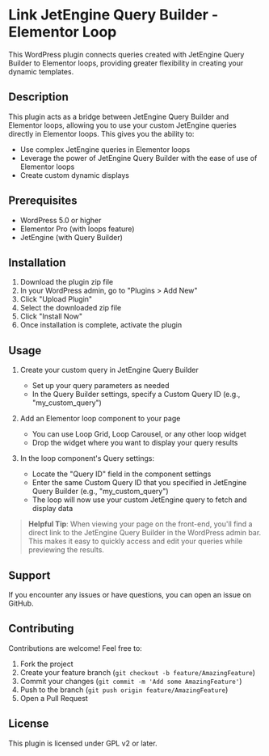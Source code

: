 # Link JetEngine Query Builder - Elementor Loop

This WordPress plugin connects queries created with JetEngine Query Builder to Elementor loops, providing greater flexibility in creating your dynamic templates.

## Description

This plugin acts as a bridge between JetEngine Query Builder and Elementor loops, allowing you to use your custom JetEngine queries directly in Elementor loops. This gives you the ability to:

- Use complex JetEngine queries in Elementor loops
- Leverage the power of JetEngine Query Builder with the ease of use of Elementor loops
- Create custom dynamic displays

## Prerequisites

- WordPress 5.0 or higher
- Elementor Pro (with loops feature)
- JetEngine (with Query Builder)

## Installation

1. Download the plugin zip file
2. In your WordPress admin, go to "Plugins > Add New"
3. Click "Upload Plugin"
4. Select the downloaded zip file
5. Click "Install Now"
6. Once installation is complete, activate the plugin

## Usage

1. Create your custom query in JetEngine Query Builder
   - Set up your query parameters as needed
   - In the Query Builder settings, specify a Custom Query ID (e.g., "my_custom_query")

2. Add an Elementor loop component to your page
   - You can use Loop Grid, Loop Carousel, or any other loop widget
   - Drop the widget where you want to display your query results

3. In the loop component's Query settings:
   - Locate the "Query ID" field in the component settings
   - Enter the same Custom Query ID that you specified in JetEngine Query Builder (e.g., "my_custom_query")
   - The loop will now use your custom JetEngine query to fetch and display data

> **Helpful Tip**: When viewing your page on the front-end, you'll find a direct link to the JetEngine Query Builder in the WordPress admin bar. This makes it easy to quickly access and edit your queries while previewing the results.

## Support

If you encounter any issues or have questions, you can open an issue on GitHub.

## Contributing

Contributions are welcome! Feel free to:
1. Fork the project
2. Create your feature branch (`git checkout -b feature/AmazingFeature`)
3. Commit your changes (`git commit -m 'Add some AmazingFeature'`)
4. Push to the branch (`git push origin feature/AmazingFeature`)
5. Open a Pull Request

## License

This plugin is licensed under GPL v2 or later.
